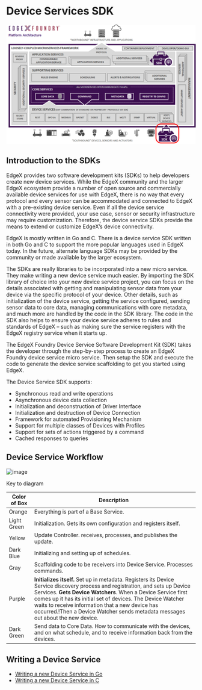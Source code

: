 # Device Services SDK

![image](EdgeX_SDKs.png)

## Introduction to the SDKs

EdgeX provides two software development kits (SDKs) to help developers create new device services.  While the EdgeX community and the larger EdgeX ecosystem provide a number of open source and commercially available device services for use with EdgeX, there is no way that every protocol and every sensor can be accommodated and connected to EdgeX with a pre-existing device service.  Even if all the device service connectivity were provided, your use case, sensor or security infrastructure may require customization.  Therefore, the device service SDKs provide the means to extend or customize EdgeX’s device connectivity.

EdgeX is mostly written in Go and C.  There is a device service SDK written in both Go and C to support the more popular languages used in EdgeX today.  In the future, alternate language SDKs may be provided by the community or made available by the larger ecosystem.

The SDKs are really libraries to be incorporated into a new micro service.  They make writing a new device service much easier.  By importing the SDK library of choice into your new device service project, you can focus on the details associated with getting and manipulating sensor data from your device via the specific protocol of your device.  Other details, such as initialization of the device service, getting the service configured, sending sensor data to core data, managing communications with core metadata, and much more are handled by the code in the SDK library.  The code in the SDK also helps to ensure your device service adheres to rules and standards of EdgeX – such as making sure the service registers with the EdgeX registry service when it starts up.

The EdgeX Foundry Device Service Software Development Kit (SDK) takes
the developer through the step-by-step process to create an EdgeX
Foundry device service micro service. Then setup the SDK and execute the
code to generate the device service scaffolding to get you started using
EdgeX.

The Device Service SDK supports:

-   Synchronous read and write operations
-   Asynchronous device data collection
-   Initialization and deconstruction of Driver Interface
-   Initialization and destruction of Device Connection
-   Framework for automated Provisioning Mechanism
-   Support for multiple classes of Devices with Profiles
-   Support for sets of actions triggered by a command
-   Cached responses to queries

## Device Service Workflow

![image](EdgeX_DeviceServiceSDKFlowDiagram.png)

Key to diagram

|Color of Box |	Description|
| --- | --- |
|Orange	|Everything is part of a Base Service.|
|Light Green	|Initialization. Gets its own configuration and registers itself.|
|Yellow|	Update Controller. receives, processes, and publishes the update.|
|Dark Blue	|Initializing and setting up of schedules.|
|Gray	|Scaffolding code to be receivers into Device Service. Processes commands.|
|Purple	|**Initializes itself.** Set up in metadata. Registers its Device Service discovery process and registration, and sets up Device Services. **Gets Device Watchers**. When a Device Service first comes up it has its initial set of devices. The Device Watcher waits to receive information that a new device has occurred.!Then a Device Watcher sends metadata messages out about the new device.|
|Dark Green	|Send data to Core Data. How to communicate with the devices, and on what schedule, and to receive information back from the devices.|

## Writing a Device Service

- [Writing a new Device Service in Go](../../../getting-started/Ch-GettingStartedSDK-Go.md)
- [Writing a new Device Service in C](../../../getting-started/Ch-GettingStartedSDK-C.md)
